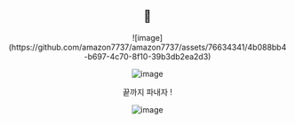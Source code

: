 <div align = center> <h2>🙌</h2></div>
<div align = center> ![image](https://github.com/amazon7737/amazon7737/assets/76634341/4b088bb4-b697-4c70-8f10-39b3db2ea2d3)
</div>

<div align = center>
  
![image](https://github.com/amazon7737/amazon7737/assets/76634341/5d6ae63b-e857-4170-a03e-8e856b70bc53)

<p>끝까지 파내자 !</p>


  
![image](https://github.com/amazon7737/amazon7737/assets/76634341/5ac80a85-3180-49ec-9a34-e4739169372d)

</div>



